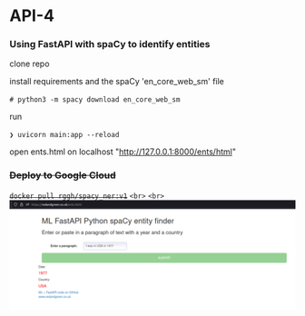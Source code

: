 # API-4

### Using FastAPI with spaCy to identify entities

clone repo

install requirements and the spaCy 'en_core_web_sm' file

`# python3 -m spacy download en_core_web_sm`

run

`❯ uvicorn main:app --reload`

open ents.html on localhost "http://127.0.0.1:8000/ents/html"

### ~~Deploy to Google Cloud~~

~~`docker pull rggh/spacy_ner:v1`~~
`<br>`
`<br>`
![spacy-ml](https://github.com/RGGH/API-4/blob/main/api-spaCy.png)
